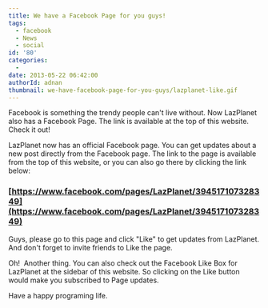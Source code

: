 ```yaml
---
title: We have a Facebook Page for you guys!
tags:
  - facebook
  - News
  - social
id: '80'
categories:
  - 
date: 2013-05-22 06:42:00
authorId: adnan
thumbnail: we-have-facebook-page-for-you-guys/lazplanet-like.gif
---
```


Facebook is something the trendy people can't live without. Now LazPlanet also has a Facebook Page. The link is available at the top of this website. Check it out!
<!-- more -->
  
  
  
LazPlanet now has an official Facebook page. You can get updates about a new post directly from the Facebook page. The link to the page is available from the top of this website, or you can also go there by clicking the link below:  

### [https://www.facebook.com/pages/LazPlanet/394517107328349](https://www.facebook.com/pages/LazPlanet/394517107328349)

  
Guys, please go to this page and click "Like" to get updates from LazPlanet. And don't forget to invite friends to Like the page.  
  
Oh!  Another thing. You can also check out the Facebook Like Box for LazPlanet at the sidebar of this website. So clicking on the Like button would make you subscribed to Page updates.  
  
Have a happy programing life.